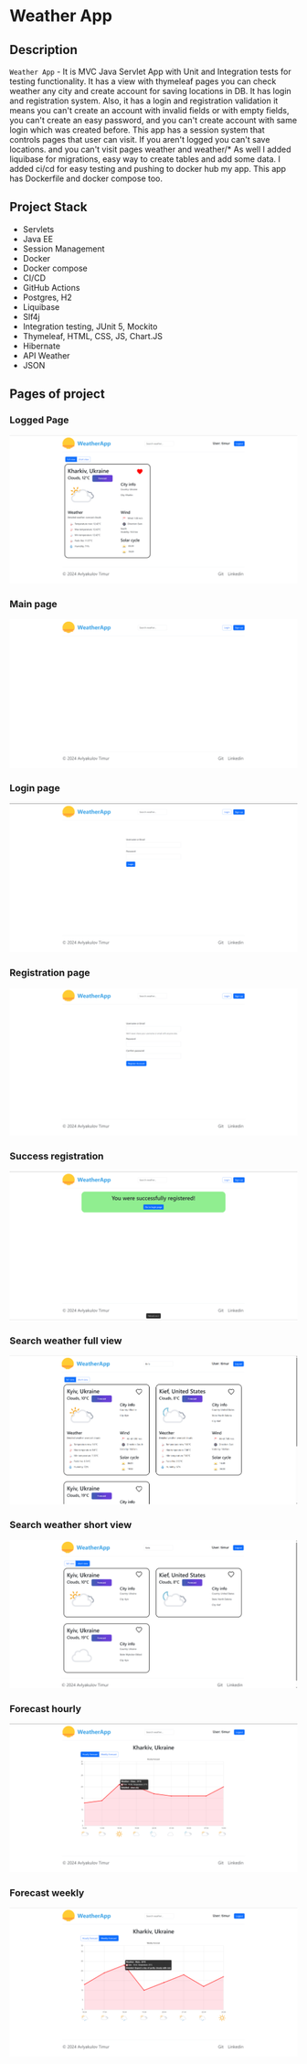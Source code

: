 # Weather App

## Description

`Weather App` - It is MVC Java Servlet App with Unit and Integration tests for testing functionality.
It has a view with thymeleaf pages you can check weather any city and create account for saving locations in DB.
It has login and registration system. Also, it has a login and registration validation it means you can't create an account with 
invalid fields or with empty fields, you can't create an easy password, and you can't create account with same login which 
was created before. This app has a session system that controls pages that user can visit. If you aren't logged you can't save locations.
and you can't visit pages weather and weather/*
As well I added liquibase for migrations, easy way to create tables and add some data. 
I added ci/cd for easy testing and pushing to docker hub my app.
This app has Dockerfile and docker compose too. 

<!-- Project from this [course](https://zhukovsd.github.io/java-backend-learning-course/) -->

## Project Stack

* Servlets
* Java EE
* Session Management
* Docker
* Docker compose
* CI/CD 
* GitHub Actions
* Postgres, H2
* Liquibase
* Slf4j
* Integration testing, JUnit 5, Mockito
* Thymeleaf, HTML, CSS, JS, Chart.JS
* Hibernate
* API Weather
* JSON

## Pages of project

### Logged Page

<img src="img/git/logged_page_location.png">

### Main page

<img src="img/git/main-page.png">

### Login page

<img src="img/git/login.png">

### Registration page

<img src="img/git/registration.png">

### Success registration

<img src="img/git/success_registration.png">

### Search weather full view

<img src="img/git/search.png">

### Search weather short view

<img src="img/git/search_short_view.png">

### Forecast hourly

<img src="img/git/forecast_hourly.png">

### Forecast weekly

<img src="img/git/forecast_weekly.png">
